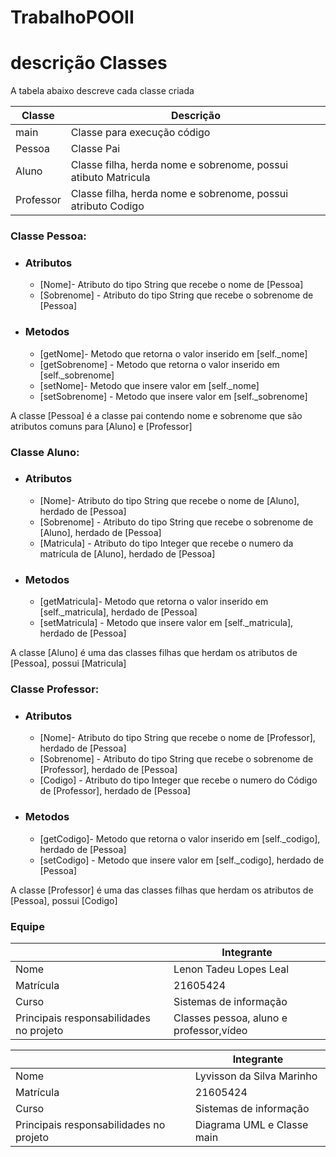 # TrabalhoPOOII


# descrição Classes

A tabela abaixo descreve cada classe criada

| Classe    | Descrição |
| ------    | ------    |
| main      | Classe para execução código |
| Pessoa    | Classe Pai |
| Aluno     | Classe filha, herda nome e sobrenome, possui atibuto Matricula |
| Professor | Classe filha, herda nome e sobrenome, possui atributo Codigo|

### Classe Pessoa:
- ### Atributos
    * [Nome]- Atributo do tipo String que recebe o nome de [Pessoa]
    * [Sobrenome] - Atributo do tipo String que recebe o sobrenome de [Pessoa]
- ### Metodos
    * [getNome]- Metodo que retorna o valor inserido em [self._nome]
    * [getSobrenome] - Metodo que retorna o valor inserido em [self._sobrenome]
    * [setNome]- Metodo que insere valor em [self._nome]
    * [setSobrenome] - Metodo que insere valor em [self._sobrenome]

A classe [Pessoa] é a classe pai contendo nome e sobrenome que são atributos comuns para [Aluno] e [Professor]

### Classe Aluno:
- ### Atributos
    * [Nome]- Atributo do tipo String que recebe o nome de [Aluno], herdado de [Pessoa]
    * [Sobrenome] - Atributo do tipo String que recebe o sobrenome de [Aluno], herdado de [Pessoa]
    * [Matricula] - Atributo do tipo Integer que recebe o numero da matrícula de [Aluno], herdado de [Pessoa]
- ### Metodos
    * [getMatricula]- Metodo que retorna o valor inserido em [self._matricula], herdado de [Pessoa]
    * [setMatricula] - Metodo que insere valor em [self._matricula], herdado de [Pessoa]

A classe [Aluno] é uma das classes filhas que herdam os atributos de [Pessoa], possui [Matricula]

### Classe Professor:
- ### Atributos
    * [Nome]- Atributo do tipo String que recebe o nome de [Professor], herdado de [Pessoa]
    * [Sobrenome] - Atributo do tipo String que recebe o sobrenome de [Professor], herdado de [Pessoa]
    * [Codigo] - Atributo do tipo Integer que recebe o numero do Código de [Professor], herdado de [Pessoa]
- ### Metodos
    * [getCodigo]- Metodo que retorna o valor inserido em [self._codigo], herdado de [Pessoa]
    * [setCodigo] - Metodo que insere valor em [self._codigo], herdado de [Pessoa]

A classe [Professor] é uma das classes filhas que herdam os atributos de [Pessoa], possui [Codigo]


### Equipe
|                                         | Integrante|
| ------                                  | ------    |
| Nome                                    | Lenon Tadeu Lopes Leal|
| Matrícula                               | 21605424 |
| Curso                                   | Sistemas de informação |
| Principais responsabilidades no projeto |Classes pessoa, aluno e professor,vídeo|


|                                         | Integrante|
| ------                                  | ------    |
| Nome                                    | Lyvisson da Silva Marinho|
| Matrícula                               | 21605424 |
| Curso                                   | Sistemas de informação |
| Principais responsabilidades no projeto | Diagrama UML e Classe main |


